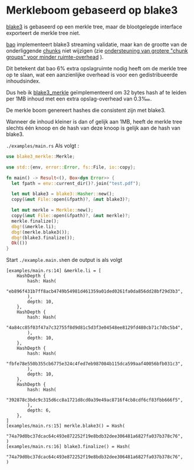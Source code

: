 # Merkleboom gebaseerd op blake3

[blake3](https://github.com/BLAKE3-team/BLAKE3) is gebaseerd op een merkle tree, maar de blootgelegde interface exporteert de merkle tree niet.

[bao](https://github.com/oconnor663/bao) implementeert blake3 streaming validatie, maar kan de grootte van de onderliggende [chunks](https://github.com/oconnor663/bao/issues/34) niet wijzigen (zie [ondersteuning van grotere "chunk groups" voor minder ruimte-overhead](https://github.com/oconnor663/bao/issues/34) ).

Dit betekent dat bao 6% extra opslagruimte nodig heeft om de merkle tree op te slaan, wat een aanzienlijke overhead is voor een gedistribueerde inhoudsindex.

Dus heb ik [blake3_merkle](https://github.com/rmw-lib/blake3_merkle) geïmplementeerd om 32 bytes hash af te leiden per 1MB inhoud met een extra opslag-overhead van 0.3‱.

De merkle boom genereert hashes die consistent zijn met blake3.

Wanneer de inhoud kleiner is dan of gelijk aan 1MB, heeft de merkle tree slechts één knoop en de hash van deze knoop is gelijk aan de hash van blake3.

`./examples/main.rs` Als volgt :

```rust
use blake3_merkle::Merkle;

use std::{env, error::Error, fs::File, io::copy};

fn main() -> Result<(), Box<dyn Error>> {
  let fpath = env::current_dir()?.join("test.pdf");

  let mut blake3 = blake3::Hasher::new();
  copy(&mut File::open(&fpath)?, &mut blake3)?;

  let mut merkle = Merkle::new();
  copy(&mut File::open(&fpath)?, &mut merkle)?;
  merkle.finalize();
  dbg!(&merkle.li);
  dbg!(merkle.blake3());
  dbg!(blake3.finalize());
  Ok(())
}
```

Start `./example.main.sh`en de output is als volgt

```
[examples/main.rs:14] &merkle.li = [
    HashDepth {
        hash: Hash(
            "eb896f431b7ff8acb4749b54981d461359a01ded0261fa0da856dd28bf29d3b3",
        ),
        depth: 10,
    },
    HashDepth {
        hash: Hash(
            "4a84cc85f03f47a7c32755f8d9d81c5d3f3e04548ee8129fd480cb71c7dbc5b4",
        ),
        depth: 10,
    },
    HashDepth {
        hash: Hash(
            "fbfe78e550b355cb6775e324c4fed7eb987084b115dca599aaf40056bfb031c3",
        ),
        depth: 10,
    },
    HashDepth {
        hash: Hash(
            "392878c3bdc9c315d6cc8a1721d8cd0a39e49ac8716f4cb8cdf6cf83fbb666f5",
        ),
        depth: 6,
    },
]
[examples/main.rs:15] merkle.blake3() = Hash(
    "74a79d0bc37dcac64c493e872252f19e8bdb32dee306481a6827fa037b378c76",
)
[examples/main.rs:16] blake3.finalize() = Hash(
    "74a79d0bc37dcac64c493e872252f19e8bdb32dee306481a6827fa037b378c76",
)
```